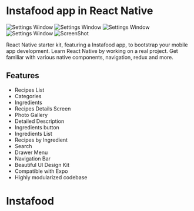# Instafood app in React Native

![Settings Window](https://github.com/samyka/Instafood/blob/master/ScreenShot/Home.png)
![Settings Window](https://github.com/samyka/Instafood/blob/master/ScreenShot/foo-details.png)
![Settings Window](https://github.com/samyka/Instafood/blob/master/ScreenShot/Categories.png)
![Settings Window](https://github.com/samyka/Instafood/blob/master/ScreenShot/Categories-list.png)
![ScreenShot](https://github.com/samyka/Instafood/blob/master/ScreenShot/Search-result.png)

React Native starter kit, featuring a Instafood app, to bootstrap your mobile app development. Learn React Native by working on a real project. Get familiar with various native components, navigation, redux and more.

## Features

- Recipes List
- Categories
- Ingredients
- Recipes Details Screen
- Photo Gallery
- Detailed Description
- Ingredients button
- Ingredients List
- Recipes by Ingredient
- Search
- Drawer Menu
- Navigation Bar
- Beautiful UI Design Kit
- Compatible with Expo
- Highly modularized codebase
# Instafood
